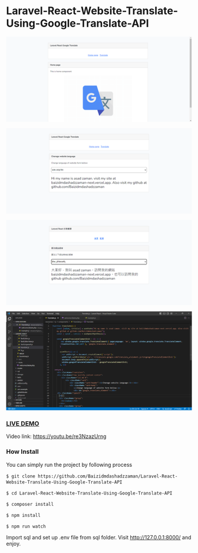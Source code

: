 # Laravel-React-Website-Translate-Using-Google-Translate-API

![Image](1.PNG?raw=true "Image")

![Image](2.PNG?raw=true "Image")

![Image](3.PNG?raw=true "Image")

![Image](4.PNG?raw=true "Image")

### <a href="https://youtu.be/re3NzazUrng">LIVE DEMO</a>
Video link: https://youtu.be/re3NzazUrng

### How Install

You can simply run the project by following process
```shell
$ git clone https://github.com/Baizidmdashadzzaman/Laravel-React-Website-Translate-Using-Google-Translate-API
```
```shell
$ cd Laravel-React-Website-Translate-Using-Google-Translate-API
```
```shell
$ composer install
```
```shell
$ npm install
```
```shell
$ npm run watch
```
Import sql and set up .env file from sql folder.
Visit http://127.0.0.1:8000/ and enjoy.




